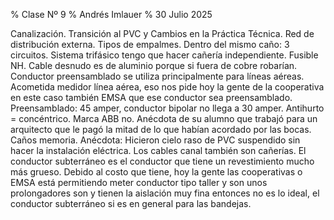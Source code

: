 % Clase Nº 9
% Andrés Imlauer
% 30 Julio 2025

Canalización. Transición al PVC y Cambios en la Práctica Técnica. Red de distribución externa. Tipos de empalmes. Dentro del mismo caño:
3 circuitos. Sistema trifásico tengo que hacer cañería independiente. Fusible NH. Cable desnudo es de aluminio porque si fuera de cobre robarían. Conductor preensamblado
se utiliza principalmente para líneas aéreas. Acometida medidor línea aérea, eso nos pide hoy la gente de la cooperativa en este caso también EMSA que ese conductor sea preensamblado. Preensamblado: 45 amper, conductor bipolar no llega a 30 amper. Antihurto = concéntrico. Marca ABB no. Anécdota de su alumno que trabajó para un arquitecto
que le pagó la mitad de lo que habían acordado por las bocas. Caños memoria. Anécdota: Hicieron cielo raso de PVC suspendido sin hacer la instalación eléctrica. Los cables canal también son cañerías. El conductor subterráneo es el conductor que tiene un revestimiento mucho más grueso. Debido al costo que tiene, hoy la gente las cooperativas o EMSA está permitiendo meter conductor tipo taller y son unos prolongadores son y tienen la aislación muy fina entonces no es lo ideal, el conductor subterráneo si es en general para las bandejas.
